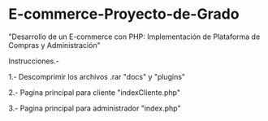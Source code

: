 # E-commerce-Proyecto-de-Grado
"Desarrollo de un E-commerce con PHP: Implementación de Plataforma de Compras y Administración"

Instrucciones.-

1.- Descomprimir los archivos .rar "docs" y "plugins"

2.- Pagina principal para cliente "indexCliente.php"

3.- Pagina principal para administrador "index.php"
